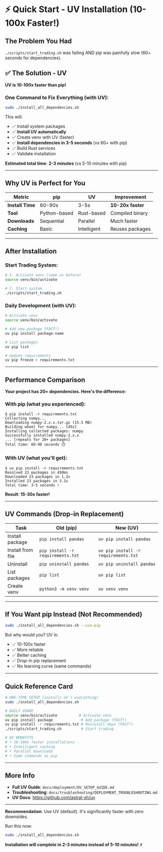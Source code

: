 # ⚡ Quick Start - UV Installation (10-100x Faster!)

## The Problem You Had

`./scripts/start_trading.sh` was failing AND pip was painfully slow (60+ seconds for dependencies).

## ✅ The Solution - UV

**UV is 10-100x faster than pip!**

### One Command to Fix Everything (with UV):

```bash
sudo ./install_all_dependencies.sh
```

This will:
- ✅ Install system packages
- ✅ **Install UV automatically**
- ✅ Create venv with UV (faster)
- ✅ **Install dependencies in 3-5 seconds** (vs 60+ with pip)
- ✅ Build Rust services
- ✅ Validate installation

**Estimated total time**: **2-3 minutes** (vs 5-10 minutes with pip)

---

## Why UV is Perfect for You

| Metric | pip | UV | Improvement |
|--------|-----|-----|-------------|
| **Install Time** | 60-90s | 3-5s | **10-20x faster** |
| **Tool** | Python-based | Rust-based | Compiled binary |
| **Downloads** | Sequential | Parallel | Much faster |
| **Caching** | Basic | Intelligent | Reuses packages |

---

## After Installation

### Start Trading System:

```bash
# 1. Activate venv (same as before)
source venv/bin/activate

# 2. Start system
./scripts/start_trading.sh
```

### Daily Development (with UV):

```bash
# Activate venv
source venv/bin/activate

# Add new package (FAST!)
uv pip install package-name

# List packages
uv pip list

# Update requirements
uv pip freeze > requirements.txt
```

---

## Performance Comparison

**Your project has 20+ dependencies. Here's the difference:**

### With pip (what you experienced):
```
$ pip install -r requirements.txt
Collecting numpy...
Downloading numpy-2.x.x.tar.gz (15.5 MB)
Building wheel for numpy... [45s]
Installing collected packages: numpy
Successfully installed numpy-2.x.x
... [repeats for 20+ packages]
Total time: 60-90 seconds ⏱️
```

### With UV (what you'll get):
```
$ uv pip install -r requirements.txt
Resolved 23 packages in 450ms
Downloaded 23 packages in 1.2s
Installed 23 packages in 3.1s
Total time: 3-5 seconds ⚡
```

**Result**: **15-30x faster!**

---

## UV Commands (Drop-in Replacement)

| Task | Old (pip) | New (UV) |
|------|-----------|----------|
| Install package | `pip install pandas` | `uv pip install pandas` |
| Install from file | `pip install -r requirements.txt` | `uv pip install -r requirements.txt` |
| Uninstall | `pip uninstall pandas` | `uv pip uninstall pandas` |
| List packages | `pip list` | `uv pip list` |
| Create venv | `python3 -m venv venv` | `uv venv venv` |

---

## If You Want pip Instead (Not Recommended)

```bash
sudo ./install_all_dependencies.sh --use-pip
```

But why would you? UV is:
- ✅ 10-100x faster
- ✅ More reliable
- ✅ Better caching
- ✅ Drop-in pip replacement
- ✅ No learning curve (same commands)

---

## Quick Reference Card

```bash
# ONE-TIME SETUP (installs UV + everything)
sudo ./install_all_dependencies.sh

# DAILY USAGE
source venv/bin/activate          # Activate venv
uv pip install package             # Add package (FAST!)
uv pip install -r requirements.txt # Reinstall deps (FAST!)
./scripts/start_trading.sh         # Start trading

# UV BENEFITS
# • 10-100x faster installations
# • Intelligent caching
# • Parallel downloads
# • Same commands as pip
```

---

## More Info

- **Full UV Guide**: `docs/deployment/UV_SETUP_GUIDE.md`
- **Troubleshooting**: `docs/troubleshooting/DEPLOYMENT_TROUBLESHOOTING.md`
- **UV Docs**: https://github.com/astral-sh/uv

---

**Recommendation**: Use UV (default). It's significantly faster with zero downsides.

Run this now:
```bash
sudo ./install_all_dependencies.sh
```

**Installation will complete in 2-3 minutes instead of 5-10 minutes! ⚡**
